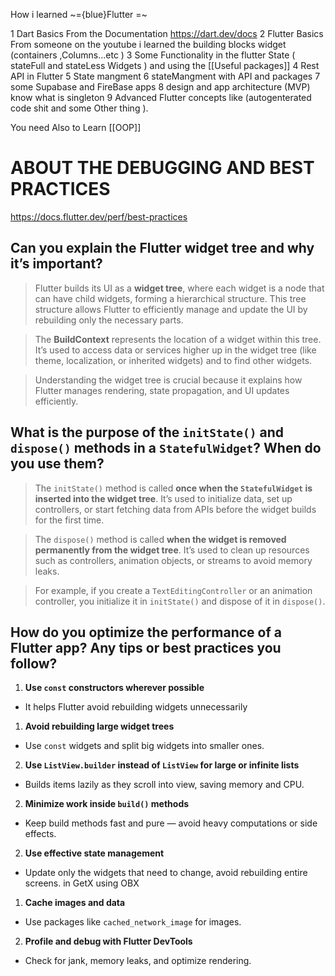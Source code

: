 How i learned ~={blue}Flutter =~


1 Dart Basics From the Documentation https://dart.dev/docs
2 Flutter Basics From someone on the youtube i learned the building blocks widget (containers ,Columns...etc )
3 Some Functionality in the flutter State ( stateFull and stateLess Widgets ) and using the [[Useful packages]]
4 Rest API in Flutter 
5 State mangment 
6 stateMangment with API and packages 
7 some Supabase and FireBase apps 
8 design and app architecture (MVP) know what is singleton 
9 Advanced Flutter concepts like (autogenterated code shit and some Other thing ).



You need Also to Learn [[OOP]]



# ABOUT THE DEBUGGING AND BEST PRACTICES
https://docs.flutter.dev/perf/best-practices

## Can you explain the Flutter widget tree and why it’s important?

> Flutter builds its UI as a **widget tree**, where each widget is a node that can have child widgets, forming a hierarchical structure. This tree structure allows Flutter to efficiently manage and update the UI by rebuilding only the necessary parts.

> The **BuildContext** represents the location of a widget within this tree. It’s used to access data or services higher up in the widget tree (like theme, localization, or inherited widgets) and to find other widgets.

> Understanding the widget tree is crucial because it explains how Flutter manages rendering, state propagation, and UI updates efficiently.


## What is the purpose of the `initState()` and `dispose()` methods in a `StatefulWidget`? When do you use them?

> The `initState()` method is called **once when the `StatefulWidget` is inserted into the widget tree**. It’s used to initialize data, set up controllers, or start fetching data from APIs before the widget builds for the first time.

> The `dispose()` method is called **when the widget is removed permanently from the widget tree**. It’s used to clean up resources such as controllers, animation objects, or streams to avoid memory leaks.

> For example, if you create a `TextEditingController` or an animation controller, you initialize it in `initState()` and dispose of it in `dispose()`.



## How do you optimize the performance of a Flutter app? Any tips or best practices you follow?

1. **Use `const` constructors wherever possible**
- It helps Flutter avoid rebuilding widgets unnecessarily 
1. **Avoid rebuilding large widget trees**
- Use `const` widgets and split big widgets into smaller ones.
2. **Use `ListView.builder` instead of `ListView` for large or infinite lists**
- Builds items lazily as they scroll into view, saving memory and CPU.
2. **Minimize work inside `build()` methods**
- Keep build methods fast and pure — avoid heavy computations or side effects.
2. **Use effective state management**
- Update only the widgets that need to change, avoid rebuilding entire screens.
  in GetX using OBX 
1. **Cache images and data**
- Use packages like `cached_network_image` for images.
2. **Profile and debug with Flutter DevTools**
- Check for jank, memory leaks, and optimize rendering.